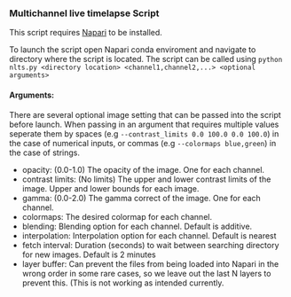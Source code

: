 ### Multichannel live timelapse Script
This script requires [Napari](https://napari.org/tutorials/fundamentals/installation:// "Napari") to be installed.

To launch the script open Napari conda enviroment and navigate to directory where the script is located.
The script can be called using `python nlts.py <directory location> <channel1,channel2,...> <optional arguments>`

#### Arguments:
There are several optional image setting that can be passed into the script before launch. When passing in an argument that requires multiple values seperate them by spaces (e.g `--contrast_limits 0.0 100.0 0.0 100.0`) in the case of numerical inputs, or commas (e.g `--colormaps blue,green`) in the case of strings.
- opacity: (0.0-1.0) The opacity of the image. One for each channel.
- contrast limits: (No limits) The upper and lower contrast limits of the image. Upper and lower bounds for each image.
- gamma: (0.0-2.0) The gamma correct of the image. One for each channel.
- colormaps: The desired colormap for each channel.
- blending: Blending option for each channel. Default is additive.
- interpolation: Interpolation option for each channel. Default is nearest
- fetch interval: Duration (seconds) to wait between searching directory for new images. Default is 2 minutes
- layer buffer: Can prevent the files from being loaded into Napari in the wrong order in some rare cases, so we leave out the last N layers to prevent this. (This is not working as intended currently.
